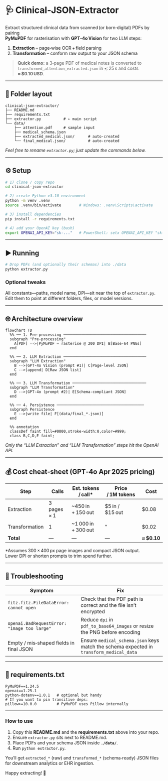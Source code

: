 # 🩺 Clinical‑JSON‑Extractor

Extract structured clinical data from scanned (or born‑digital) PDFs by pairing  
**PyMuPDF** for rasterisation with **GPT‑4o Vision** for two LLM steps:

1. **Extraction** – page‑wise OCR + field parsing  
2. **Transformation** – conform raw output to your JSON schema

> **Quick demo:** a 3‑page PDF of medical notes is converted to  
> `transformed_attention_extracted.json` in ≲ 25 s and costs **≈ $0.10 USD**.

---

## 📂 Folder layout

```
clinical-json-extractor/
├── README.md
├── requirements.txt
├── extractor.py          # ← main script
└── data/
    ├── attention.pdf     # sample input
    ├── medical_schema.json
    ├── extracted_medical.json/      # auto‑created
    └── final_medical.json/          # auto‑created
```

*Feel free to rename `extractor.py`; just update the commands below.*

---

## ⚙️ Setup

```bash
# 1) clone / copy repo
cd clinical-json-extractor

# 2) create Python ≥3.10 environment
python -m venv .venv
source .venv/bin/activate        # Windows: .venv\Scripts\activate

# 3) install dependencies
pip install -r requirements.txt

# 4) add your OpenAI key (bash)
export OPENAI_API_KEY="sk-..."   # PowerShell: setx OPENAI_API_KEY "sk-..."
```

---

## ▶️ Running

```bash
# Drop PDFs (and optionally their schemas) into ./data
python extractor.py
```

### Optional tweaks  
All constants—paths, model name, DPI—sit near the top of `extractor.py`.  
Edit them to point at different folders, files, or model versions.

---

## 🌐 Architecture overview

```mermaid
flowchart TD
  %% ── 1. Pre‑processing ─────────────────────────────────────
  subgraph "Pre‑processing"
    A[PDF] -->|PyMuPDF – rasterise @ 200 DPI| B[Base‑64 PNGs]
  end

  %% ── 2. LLM Extraction ─────────────────────────────────────
  subgraph "LLM Extraction"
    B -->|GPT‑4o Vision (prompt #1)| C[Page‑level JSON]
    C -->|append| D[Raw JSON list]
  end

  %% ── 3. LLM Transformation ─────────────────────────────────
  subgraph "LLM Transformation"
    D -->|GPT‑4o (prompt #2)| E[Schema‑compliant JSON]
  end

  %% ── 4. Persistence ───────────────────────────────────────
  subgraph Persistence
    E -->|write file| F[(data/final_*.json)]
  end

  %% annotation
  classDef faint fill=#0000,stroke-width:0,color=#999;
  class B,C,D,E faint;
```

*Only the “LLM Extraction” and “LLM Transformation” steps hit the OpenAI API.*

---

## 💰 Cost cheat‑sheet (GPT‑4o Apr 2025 pricing)

| Step            | Calls | Est. tokens / call* | Price / 1M tokens | Cost |
|-----------------|-------|---------------------|-------------------|------|
| Extraction      | 3 pages × 1 | ~450 in + 150 out | \$5 in / \$15 out | \$0.08 |
| Transformation  | 1           | ~1 000 in + 300 out | ″ | \$0.02 |
| **Total**       | —     | —                   | —                 | **≈ \$0.10** |

\*Assumes 300 × 400 px page images and compact JSON output.  
Lower DPI or shorten prompts to trim spend further.

---

## 🔧 Troubleshooting

| Symptom                                                        | Fix |
|---------------------------------------------------------------|-----|
| `fitz.fitz.FileDataError: cannot open`                        | Check that the PDF path is correct and the file isn’t encrypted |
| `openai.BadRequestError: "image too large"`                   | Reduce `dpi` in `pdf_to_base64_images` or resize the PNG before encoding |
| Empty / mis‑shaped fields in final JSON                       | Ensure `medical_schema.json` keys match the schema expected in `transform_medical_data` |

---

## 📝 requirements.txt

```text
PyMuPDF==1.24.5
openai==1.25.1
python-dotenv==1.0.1   # optional but handy
# If you want to pin transitive deps:
pillow>=10.0.0         # PyMuPDF uses Pillow internally
```

---

### How to use

1. Copy this **README.md** and the **requirements.txt** above into your repo.  
2. Ensure `extractor.py` sits next to README.md.  
3. Place PDFs and your schema JSON inside **`./data/`**.  
4. Run `python extractor.py`.  

You’ll get `extracted_*` (raw) and `transformed_*` (schema‑ready) JSON files for downstream analytics or EHR ingestion.

Happy extracting! 🚀
